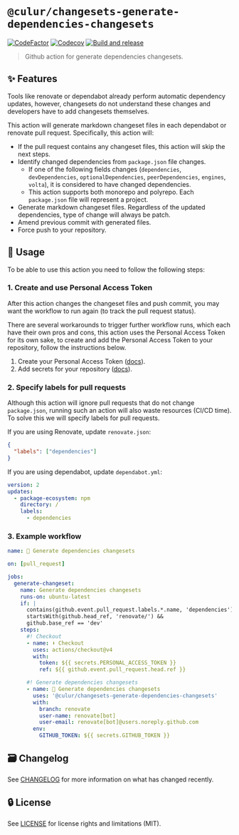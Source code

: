 # `@culur/changesets-generate-dependencies-changesets`

[![CodeFactor](https://www.codefactor.io/repository/github/culur/culur/badge)](https://www.codefactor.io/repository/github/culur/culur)
[![Codecov](https://img.shields.io/codecov/c/github/culur/culur)](https://app.codecov.io/gh/culur/culur)
[![Build and release](https://github.com/culur/culur/actions/workflows/build-and-release.yml/badge.svg)](https://github.com/culur/culur/actions/workflows/build-and-release.yml)

> Github action for generate dependencies changesets.

## ✨ Features

Tools like renovate or dependabot already perform automatic dependency updates, however, changesets do not understand these changes and developers have to add changesets themselves.

This action will generate markdown changeset files in each dependabot or renovate pull request. Specifically, this action will:

- If the pull request contains any changeset files, this action will skip the next steps.
- Identify changed dependencies from `package.json` file changes.
  - If one of the following fields changes (`dependencies`, `devDependencies`, `optionalDependencies`, `peerDependencies`, `engines`, `volta`), it is considered to have changed dependencies.
  - This action supports both monorepo and polyrepo. Each `package.json` file will represent a project.
- Generate markdown changeset files. Regardless of the updated dependencies, type of change will always be patch.
- Amend previous commit with generated files.
- Force push to your repository.

## 📖 Usage

To be able to use this action you need to follow the following steps:

### 1. Create and use Personal Access Token

After this action changes the changeset files and push commit, you may want the workflow to run again (to track the pull request status).

There are several workarounds to trigger further workflow runs, which each have their own pros and cons, this action uses the Personal Access Token for its own sake, to create and add the Personal Access Token to your repository, follow the instructions below.

1. Create your Personal Access Token ([docs](https://docs.github.com/en/authentication/keeping-your-account-and-data-secure/managing-your-personal-access-tokens)).
2. Add secrets for your repository ([docs](https://docs.github.com/en/actions/security-guides/using-secrets-in-github-actions#creating-secrets-for-a-repository)).

### 2. Specify labels for pull requests

Although this action will ignore pull requests that do not change `package.json`, running such an action will also waste resources (CI/CD time). To solve this we will specify labels for pull requests.

If you are using Renovate, update `renovate.json`:

```json
{
  "labels": ["dependencies"]
}
```

If you are using dependabot, update `dependabot.yml`:

```yml
version: 2
updates:
  - package-ecosystem: npm
    directory: /
    labels:
      - dependencies
```

### 3. Example workflow

```yml
name: 🦋 Generate dependencies changesets

on: [pull_request]

jobs:
  generate-changeset:
    name: Generate dependencies changesets
    runs-on: ubuntu-latest
    if: |
      contains(github.event.pull_request.labels.*.name, 'dependencies') &&
      startsWith(github.head_ref, 'renovate/') &&
      github.base_ref == 'dev'
    steps:
      #! Checkout
      - name: ⬇️ Checkout
        uses: actions/checkout@v4
        with:
          token: ${{ secrets.PERSONAL_ACCESS_TOKEN }}
          ref: ${{ github.event.pull_request.head.ref }}

      #! Generate dependencies changesets
      - name: 🦋 Generate dependencies changesets
        uses: '@culur/changesets-generate-dependencies-changesets'
        with:
          branch: renovate
          user-name: renovate[bot]
          user-email: renovate[bot]@users.noreply.github.com
        env:
          GITHUB_TOKEN: ${{ secrets.GITHUB_TOKEN }}
```

## 🗃️ Changelog

See [CHANGELOG](CHANGELOG.md) for more information on what has changed recently.

## 🔒 License

See [LICENSE](../../LICENSE) for license rights and limitations (MIT).
